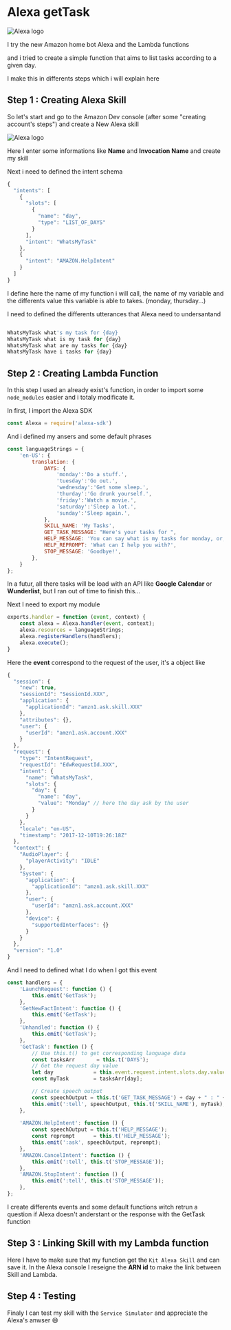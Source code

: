 # Alexa getTask
![Alexa logo](https://images-na.ssl-images-amazon.com/images/I/313cnZULc9L.png)

I try the new Amazon home bot Alexa and the Lambda functions

and i tried to create a simple function that aims to list tasks according to a given day.

I make this in differents steps which i will explain here

## Step 1 : Creating Alexa Skill


So let's start and go to the Amazon Dev console (after some "creating account's steps") and create a New Alexa skill

 
![Alexa logo](http://jice.lavocat.name/blog/images/posts/2017/tutoriel_amazon_alexa/alexa_skill_dev_console.png)


Here I enter some informations like **Name** and **Invocation Name** and create my skill

Next i need to defined the intent schema

~~~javascript
{
  "intents": [
    {
      "slots": [
        {
          "name": "day",
          "type": "LIST_OF_DAYS"
        }
      ],
      "intent": "WhatsMyTask"
    },
    {
      "intent": "AMAZON.HelpIntent"
    }
  ]
}
~~~ 


I define here the name of my function i will call, the name of my variable and the differents value this variable is able to takes. (monday, thursday...)

I need to defined the differents utterances that Alexa need to undersantand

~~~javascript

WhatsMyTask what's my task for {day}
WhatsMyTask what is my task for {day}
WhatsMyTask what are my tasks for {day}
WhatsMyTask have i tasks for {day}

~~~ 


## Step 2 : Creating Lambda Function

In this step I used an already exist's function, in order to import some `node_modules` easier and i totaly modificate it.

In first, I import the Alexa SDK 

~~~Javascript
const Alexa = require('alexa-sdk')
~~~

And i defined my ansers and some default phrases

~~~javascript
const languageStrings = {
    'en-US': {
        translation: {
            DAYS: {
                'monday':'Do a stuff.',
                'tuesday':'Go out.',
                'wednesday':'Get some sleep.',
                'thurday':'Go drunk yourself.',
                'friday':'Watch a movie.',
                'saturday':'Sleep a lot.',
                'sunday':'Sleep again.',
            },
            SKILL_NAME: 'My Tasks',
            GET_TASK_MESSAGE: "Here's your tasks for ",
            HELP_MESSAGE: 'You can say what is my tasks for monday, or, you can say exit... What can I help you with?',
            HELP_REPROMPT: 'What can I help you with?',
            STOP_MESSAGE: 'Goodbye!',
        },
    }
};
~~~

In a futur, all there tasks will be load with an API like **Google Calendar** or **Wunderlist**, but I ran out of time to finish this...

Next I need to export my module 

~~~javascript
exports.handler = function (event, context) {
    const alexa = Alexa.handler(event, context);
    alexa.resources = languageStrings;
    alexa.registerHandlers(handlers);
    alexa.execute();
}
~~~

Here the **event** correspond to the request of the user, it's a object like 

~~~javascript
{
  "session": {
    "new": true,
    "sessionId": "SessionId.XXX",
    "application": {
      "applicationId": "amzn1.ask.skill.XXX"
    },
    "attributes": {},
    "user": {
      "userId": "amzn1.ask.account.XXX"
    }
  },
  "request": {
    "type": "IntentRequest",
    "requestId": "EdwRequestId.XXX",
    "intent": {
      "name": "WhatsMyTask",
      "slots": {
        "day": {
          "name": "day", 
          "value": "Monday" // here the day ask by the user
        }
      }
    },
    "locale": "en-US",
    "timestamp": "2017-12-10T19:26:18Z"
  },
  "context": {
    "AudioPlayer": {
      "playerActivity": "IDLE"
    },
    "System": {
      "application": {
        "applicationId": "amzn1.ask.skill.XXX"
      },
      "user": {
        "userId": "amzn1.ask.account.XXX"
      },
      "device": {
        "supportedInterfaces": {}
      }
    }
  },
  "version": "1.0"
}
~~~


And I need to defined what I do when I got this event

~~~javascript
const handlers = {
    'LaunchRequest': function () {
        this.emit('GetTask');
    },
    'GetNewFactIntent': function () {
        this.emit('GetTask');
    },
    'Unhandled': function () {
        this.emit('GetTask');
    },
    'GetTask': function () {
        // Use this.t() to get corresponding language data
        const tasksArr       = this.t('DAYS');
        // Get the request day value
        let day             = this.event.request.intent.slots.day.value.toLowerCase();
        const myTask        = tasksArr[day];

        // Create speech output
        const speechOutput = this.t('GET_TASK_MESSAGE') + day + " : " + myTask;
        this.emit(':tell', speechOutput, this.t('SKILL_NAME'), myTask);
    },
    
    'AMAZON.HelpIntent': function () {
        const speechOutput = this.t('HELP_MESSAGE');
        const reprompt      = this.t('HELP_MESSAGE');
        this.emit(':ask', speechOutput, reprompt);
    },
    'AMAZON.CancelIntent': function () {
        this.emit(':tell', this.t('STOP_MESSAGE'));
    },
    'AMAZON.StopIntent': function () {
        this.emit(':tell', this.t('STOP_MESSAGE'));
    },
};
~~~

I create differents events and some default functions witch retrun a question if Alexa doesn't anderstant or the response with the GetTask function


## Step 3 : Linking Skill with my Lambda function

Here I have to make sure that my function get the `Kit Alexa Skill` and can save it. In the Alexa console I reseigne the **ARN id** to make the link between Skill and Lambda.


## Step 4 : Testing

Finaly I can test my skill with the `Service Simulator` and appreciate the Alexa's anwser 😄